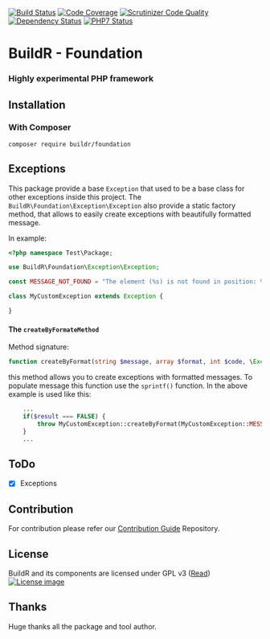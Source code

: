 [![Build Status](http://ci.zolli.hu/buildStatus/icon?job=Foundation)](http://ci.zolli.hu/job/Foundation/)
[![Code Coverage](https://scrutinizer-ci.com/g/BuildrPHP/Foundation/badges/coverage.png?b=master)](https://scrutinizer-ci.com/g/BuildrPHP/Foundation/?branch=master)
[![Scrutinizer Code Quality](https://scrutinizer-ci.com/g/BuildrPHP/Foundation/badges/quality-score.png?b=master)](https://scrutinizer-ci.com/g/BuildrPHP/Foundation/?branch=master)
[![Dependency Status](https://www.versioneye.com/user/projects/567d97c5a7c90e00350004db/badge.svg?style=flat)](https://www.versioneye.com/user/projects/567d97c5a7c90e00350004db)
[![PHP7 Status](https://img.shields.io/badge/PHP7-tested-8892BF.svg)](https://github.com/BuildrPHP/Foundation)

# BuildR - Foundation
### Highly experimental PHP framework

## Installation

### With Composer

```
composer require buildr/foundation
```

## Exceptions

This package provide a base `Exception` that used to be a base class for other exceptions inside this project.
The `BuildR\Foundation\Exception\Exception` also provide a static factory method, that
allows to easily create exceptions with beautifully formatted message.

In example:

```php
<?php namespace Test\Package;

use BuildR\Foundation\Exception\Exception;

const MESSAGE_NOT_FOUND = "The element (%s) is not found in position: %s!";

class MyCustomException extends Exception {

}
```
#### The `createByFormateMethod`

Method signature:
```php
function createByFormat(string $message, array $format, int $code, \Exception $previous);
```

this method allows you to create exceptions with formatted messages. To populate message this
function use the `sprintf()` function. In the above example is used like this:

```php
    ...
    if($result === FALSE) {
        throw MyCustomException::createByFormat(MyCustomException::MESSAGE_NOT_FOUND, ['element', 5]);
    }
    ...
```

## ToDo

 - [X] Exceptions

## Contribution

For contribution please refer our [Contribution Guide](https://raw.githubusercontent.com/Zolli/BuildR/master/LICENSE.md) Repository.

## License

BuildR and its components are licensed under GPL v3 ([Read](https://raw.githubusercontent.com/Zolli/BuildR/master/LICENSE.md))
[![License image](http://gplv3.fsf.org/gplv3-88x31.png)]()

## Thanks

Huge thanks all the package and tool author.
